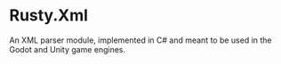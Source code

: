 # Rusty.Xml
An XML parser module, implemented in C# and meant to be used in the Godot and Unity game engines.

